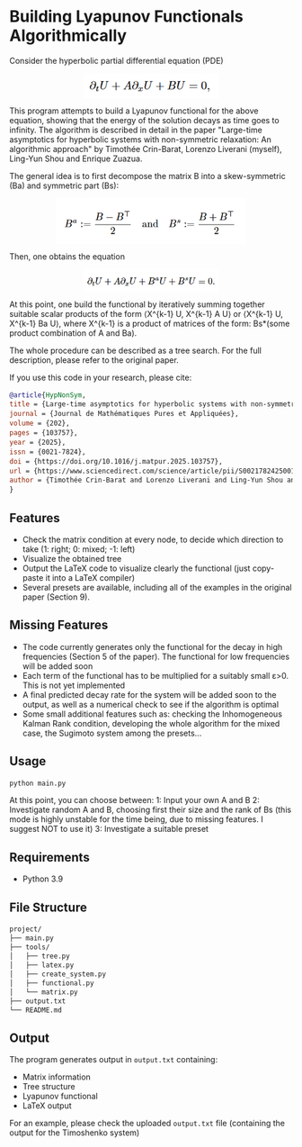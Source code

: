 # Building Lyapunov Functionals Algorithmically

Consider the hyperbolic partial differential equation (PDE)

<p align="center">
  <img src="PDEmain.png" alt="" style="width: 240px; display: block; margin: auto;">
</p>

This program attempts to build a Lyapunov functional for the above equation, showing that the energy of the
solution decays as time goes to infinity. The algorithm is described in detail in the paper
"Large-time asymptotics for hyperbolic systems with non-symmetric relaxation: An algorithmic approach"
by Timothée Crin-Barat, Lorenzo Liverani (myself), Ling-Yun Shou and Enrique Zuazua.

The general idea is to first decompose the matrix B into a skew-symmetric (Ba) and symmetric part (Bs):
<p align="center">
  <img src="Bdecomp.png" alt="" style="width: 340px; display: block; margin: auto;">
</p>
Then, one obtains the equation
<p align="center">
  <img src="PDEmod.png" alt="" style="width: 240px; display: block; margin: auto;">
</p>

At this point, one build the functional by iteratively summing together suitable scalar products of the form
⟨X^{k-1} U, X^{k-1} A U⟩ or ⟨X^{k-1} U, X^{k-1} Ba U⟩,
where X^{k-1} is a product of matrices of the form: Bs*(some product combination of A and Ba).

The whole procedure can be described as a tree search. For the full description, please refer to
the original paper.

If you use this code in your research, please cite:

```bibtex
@article{HypNonSym,
title = {Large-time asymptotics for hyperbolic systems with non-symmetric relaxation: An algorithmic approach},
journal = {Journal de Mathématiques Pures et Appliquées},
volume = {202},
pages = {103757},
year = {2025},
issn = {0021-7824},
doi = {https://doi.org/10.1016/j.matpur.2025.103757},
url = {https://www.sciencedirect.com/science/article/pii/S0021782425001011},
author = {Timothée Crin-Barat and Lorenzo Liverani and Ling-Yun Shou and Enrique Zuazua},
}
```

## Features

- Check the matrix condition at every node, to decide which direction to take (1: right; 0: mixed; -1: left)
- Visualize the obtained tree
- Output the LaTeX code to visualize clearly the functional (just copy-paste it into a LaTeX compiler)
- Several presets are available, including all of the examples in the original paper (Section 9).

## Missing Features

- The code currently generates only the functional for the decay in high frequencies (Section 5 of the paper). The functional for low frequencies will be added soon
- Each term of the functional has to be multiplied for a suitably small ε>0. This is not yet implemented
- A final predicted decay rate for the system will be added soon to the output, as well as a numerical check to see if the algorithm is optimal
- Some small additional features such as: checking the Inhomogeneous Kalman Rank condition, developing the whole algorithm for the mixed case, the Sugimoto system among the presets...

## Usage

```bash
python main.py
```
At this point, you can choose between:
1: Input your own A and B
2: Investigate random A and B, choosing first their size and the rank of Bs (this mode is highly unstable for the time being, due to missing features. I suggest NOT to use it)
3: Investigate a suitable preset


## Requirements

- Python 3.9

## File Structure

```
project/
├── main.py
├── tools/
│   ├── tree.py
│   ├── latex.py
│   ├── create_system.py
│   ├── functional.py
│   └── matrix.py
├── output.txt
└── README.md
```

## Output

The program generates output in `output.txt` containing:
- Matrix information
- Tree structure
- Lyapunov functional
- LaTeX output

For an example, please check the uploaded `output.txt` file (containing the output for the Timoshenko system)
